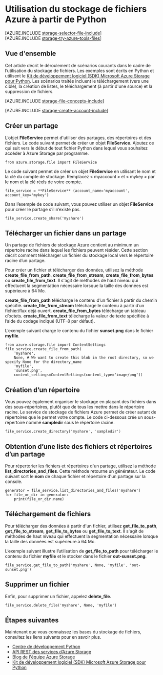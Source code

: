 <properties
	pageTitle="Utilisation du stockage de fichiers Azure à partir de Python | Microsoft Azure"
	description="Découvrez comment utiliser le stockage de fichiers Azure à partir de Python pour charger, répertorier, télécharger et supprimer des fichiers."
	services="storage"
	documentationCenter="python"
	authors="robinsh"
	manager="carmonm"
	editor="tysonn"/>

<tags
	ms.service="storage"
	ms.workload="storage"
	ms.tgt_pltfrm="na"
	ms.devlang="python"
	ms.topic="article"
	ms.date="09/20/2016"
	ms.author="minet;robinsh"/>

# Utilisation du stockage de fichiers Azure à partir de Python

[AZURE.INCLUDE [storage-selector-file-include](../../includes/storage-selector-file-include.md)] <br/> [AZURE.INCLUDE [storage-try-azure-tools-files](../../includes/storage-try-azure-tools-files.md)]

## Vue d'ensemble

Cet article décrit le déroulement de scénarios courants dans le cadre de l’utilisation du stockage de fichiers. Les exemples sont écrits en Python et utilisent le [Kit de développement logiciel (SDK) Microsoft Azure Storage pour Python]. Les scénarios traités incluent le téléchargement (vers une cible), la création de listes, le téléchargement (à partir d'une source) et la suppression de fichiers.

[AZURE.INCLUDE [storage-file-concepts-include](../../includes/storage-file-concepts-include.md)]

[AZURE.INCLUDE [storage-create-account-include](../../includes/storage-create-account-include.md)]

## Créer un partage

L’objet **FileService** permet d'utiliser des partages, des répertoires et des fichiers. Le code suivant permet de créer un objet **FileService**. Ajoutez ce qui suit vers le début de tout fichier Python dans lequel vous souhaitez accéder à Azure Storage par programme.

	from azure.storage.file import FileService

Le code suivant permet de créer un objet **FileService** en utilisant le nom et la clé du compte de stockage. Remplacez « myaccount » et « mykey » par le nom et la clé réels de votre compte.

	file_service = **FileService** (account_name='myaccount', account_key='mykey')

Dans l’exemple de code suivant, vous pouvez utiliser un objet **FileService** pour créer le partage s’il n’existe pas.

	file_service.create_share('myshare')

## Télécharger un fichier dans un partage

Un partage de fichiers de stockage Azure contient au minimum un répertoire racine dans lequel les fichiers peuvent résider. Cette section décrit comment télécharger un fichier du stockage local vers le répertoire racine d’un partage.

Pour créer un fichier et télécharger des données, utilisez la méthode **create\_file\_from\_path**, **create\_file\_from\_stream**, **create\_file\_from\_bytes** ou **create\_file\_from\_text**. Il s'agit de méthodes de haut niveau qui effectuent la segmentation nécessaire lorsque la taille des données est supérieure à 64 Mo.

**create\_file\_from\_path** télécharge le contenu d’un fichier à partir du chemin spécifié. **create\_file\_from\_stream** télécharge le contenu à partir d’un fichier/flux déjà ouvert. **create\_file\_from\_bytes** télécharge un tableau d’octets. **create\_file\_from\_text** télécharge la valeur de texte spécifiée à l’aide du codage indiqué (UTF-8 par défaut).

L’exemple suivant charge le contenu du fichier **sunset.png** dans le fichier **myfile**.

	from azure.storage.file import ContentSettings
	file_service.create_file_from_path(
        'myshare',
        None, # We want to create this blob in the root directory, so we specify None for the directory_name
        'myfile',
        'sunset.png',
        content_settings=ContentSettings(content_type='image/png'))

## Création d’un répertoire

Vous pouvez également organiser le stockage en plaçant des fichiers dans des sous-répertoires, plutôt que de tous les mettre dans le répertoire racine. Le service de stockage de fichiers Azure permet de créer autant de répertoires que le permet votre compte. Le code ci-dessous crée un sous-répertoire nommé **sampledir** sous le répertoire racine.

	file_service.create_directory('myshare', 'sampledir')

## Obtention d’une liste des fichiers et répertoires d’un partage

Pour répertorier les fichiers et répertoires d'un partage, utilisez la méthode **list\_directories\_and\_files**. Cette méthode retourne un générateur. Le code suivant sort le **nom** de chaque fichier et répertoire d'un partage sur la console.

	generator = file_service.list_directories_and_files('myshare')
	for file_or_dir in generator:
		print(file_or_dir.name)

## Téléchargement de fichiers

Pour télécharger des données à partir d'un fichier, utilisez **get\_file\_to\_path**, **get\_file\_to\_stream**, **get\_file\_to\_bytes** ou **get\_file\_to\_text**. Il s'agit de méthodes de haut niveau qui effectuent la segmentation nécessaire lorsque la taille des données est supérieure à 64 Mo.

L’exemple suivant illustre l’utilisation de **get\_file\_to\_path** pour télécharger le contenu du fichier **myfile** et le stocker dans le fichier **out-sunset.png**.

	file_service.get_file_to_path('myshare', None, 'myfile', 'out-sunset.png')

## Supprimer un fichier

Enfin, pour supprimer un fichier, appelez **delete\_file**.

	file_service.delete_file('myshare', None, 'myfile')

## Étapes suivantes

Maintenant que vous connaissez les bases du stockage de fichiers, consultez les liens suivants pour en savoir plus.

- [Centre de développement Python](/develop/python/)
- [API REST des services d’Azure Storage](http://msdn.microsoft.com/library/azure/dd179355)
- [Blog de l'équipe Azure Storage]
- [Kit de développement logiciel (SDK) Microsoft Azure Storage pour Python]

[Blog de l'équipe Azure Storage]: http://blogs.msdn.com/b/windowsazurestorage/
[Kit de développement logiciel (SDK) Microsoft Azure Storage pour Python]: https://github.com/Azure/azure-storage-python
[Kit de développement logiciel (SDK) Microsoft Azure Storage pour Python]: https://github.com/Azure/azure-storage-python

<!---HONumber=AcomDC_0921_2016-->